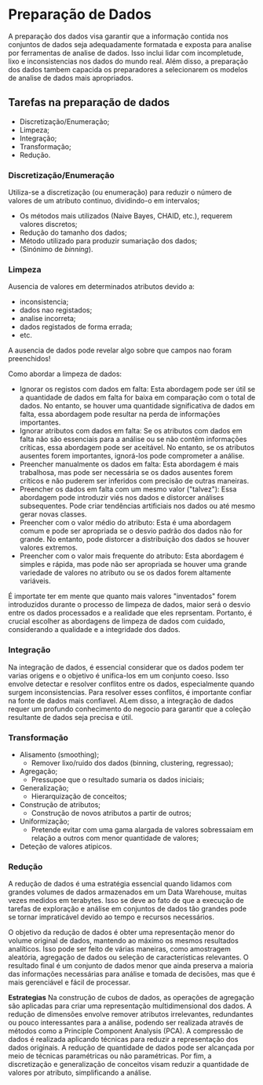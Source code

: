 # Preparação de Dados

A preparação dos dados visa garantir que a informação contida nos conjuntos de dados seja adequadamente formatada e exposta para analise por ferramentas de analise de dados. Isso inclui lidar com incompletude, lixo e inconsistencias nos dados do mundo real. Além disso, a preparação dos dados tambem capacida os preparadores a selecionarem os modelos de analise de dados mais apropriados.

## Tarefas na preparação de dados

 - Discretização/Enumeração;
 - Limpeza;
 - Integração;
 - Transformação;
 - Redução.

### Discretização/Enumeração

Utiliza-se a discretização (ou enumeração) para reduzir o número de valores de um atributo continuo, dividindo-o em intervalos;
 - Os métodos mais utilizados (Naive Bayes, CHAID, etc.), requerem valores discretos;
 - Redução do tamanho dos dados;
 - Método utilizado para produzir sumariação dos dados;
 - (Sinónimo de *binning*).

### Limpeza

Ausencia de valores em determinados atributos devido a:
 - inconsistencia;
 - dados nao registados;
 - analise incorreta;
 - dados registados de forma errada;
 - etc.

A ausencia de dados pode revelar algo sobre que campos nao foram preenchidos!

Como abordar a limpeza de dados:
 * Ignorar os registos com dados em falta: Esta abordagem pode ser útil se a quantidade de dados em falta for baixa em comparação com o total de dados. No entanto, se houver uma quantidade significativa de dados em falta, essa abordagem pode resultar na perda de informações importantes.
 * Ignorar atributos com dados em falta: Se os atributos com dados em falta não são essenciais para a análise ou se não contêm informações críticas, essa abordagem pode ser aceitável. No entanto, se os atributos ausentes forem importantes, ignorá-los pode comprometer a análise.
 * Preencher manualmente os dados em falta: Esta abordagem é mais trabalhosa, mas pode ser necessária se os dados ausentes forem críticos e não puderem ser inferidos com precisão de outras maneiras.
 * Preencher os dados em falta com um mesmo valor ("talvez"): Essa abordagem pode introduzir viés nos dados e distorcer análises subsequentes. Pode criar tendências artificiais nos dados ou até mesmo gerar novas classes.
 * Preencher com o valor médio do atributo: Esta é uma abordagem comum e pode ser apropriada se o desvio padrão dos dados não for grande. No entanto, pode distorcer a distribuição dos dados se houver valores extremos.
 * Preencher com o valor mais frequente do atributo: Esta abordagem é simples e rápida, mas pode não ser apropriada se houver uma grande variedade de valores no atributo ou se os dados forem altamente variáveis.

É importate ter em mente que quanto mais valores "inventados" forem introduzidos durante o processo de limpeza de dados, maior será o desvio entre os dados processados e a realidade que eles reprsentam. Portanto, é crucial escolher as abordagens de limpeza de dados com cuidado, considerando a qualidade e a integridade dos dados.

### Integração

Na integração de dados, é essencial considerar que os dados podem ter varias origens e o objetivo é unifica-los em um conjunto coeso. Isso envolve detectar e resolver conflitos entre os dados, especialmente quando surgem inconsistencias. Para resolver esses conflitos, é importante confiar na fonte de dados mais confiavel. ALem disso, a integração de dados requer um profundo conhecimento do negocio para garantir que a coleção resultante de dados seja precisa e útil.

### Transformação

 - Alisamento (smoothing);
   - Remover lixo/ruido dos dados (binning, clustering, regressao);
 - Agregação;
   - Pressupoe que o resultado sumaria os dados iniciais;
 - Generalização;
   - Hierarquização de conceitos;
 - Construção de atributos;
   - Construção de novos atributos a partir de outros;
 - Uniformização;
   - Pretende evitar com uma gama alargada de valores sobressaiam em relação a outros com menor quantidade de valores;
 - Deteção de valores atipicos. 

### Redução

A redução de dados é uma estratégia essencial quando lidamos com grandes volumes de dados armazenados em um Data Warehouse, muitas vezes medidos em terabytes. Isso se deve ao fato de que a execução de tarefas de exploração e análise em conjuntos de dados tão grandes pode se tornar impraticável devido ao tempo e recursos necessários.

O objetivo da redução de dados é obter uma representação menor do volume original de dados, mantendo ao máximo os mesmos resultados analíticos. Isso pode ser feito de várias maneiras, como amostragem aleatória, agregação de dados ou seleção de características relevantes. O resultado final é um conjunto de dados menor que ainda preserva a maioria das informações necessárias para análise e tomada de decisões, mas que é mais gerenciável e fácil de processar.

**Estrategias**
Na construção de cubos de dados, as operações de agregação são aplicadas para criar uma representação multidimensional dos dados. A redução de dimensões envolve remover atributos irrelevantes, redundantes ou pouco interessantes para a análise, podendo ser realizada através de métodos como a Principle Component Analysis (PCA). A compressão de dados é realizada aplicando técnicas para reduzir a representação dos dados originais. A redução de quantidade de dados pode ser alcançada por meio de técnicas paramétricas ou não paramétricas. Por fim, a discretização e generalização de conceitos visam reduzir a quantidade de valores por atributo, simplificando a análise.
